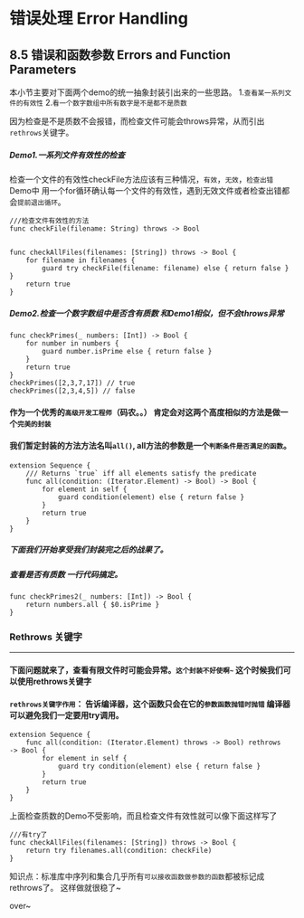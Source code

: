 # 错误处理 Error Handling

## 8.5 错误和函数参数 Errors and Function Parameters
	
本小节主要对下面两个demo的统一抽象封装引出来的一些思路。
1.```查看某一系列文件的有效性```
2.```看一个数字数组中所有数字是不是都不是质数```

因为检查是不是质数不会报错，而检查文件可能会throws异常，从而引出```rethrows```关键字。


##### Demo1.一系列文件有效性的检查
检查一个文件的有效性checkFile方法应该有三种情况，```有效```，```无效```，```检查出错```
Demo中 用一个for循环确认每一个文件的有效性，遇到无效文件或者检查出错都会```提前退出循环```。


    ///检查文件有效性的方法
    func checkFile(filename: String) throws -> Bool 
    
    
    func checkAllFiles(filenames: [String]) throws -> Bool { 
        for filename in filenames {
            guard try checkFile(filename: filename) else { return false } }
        return true
    }

##### Demo2.检查一个数字数组中是否含有质数 和Demo1相似，但不会throws异常


    func checkPrimes(_ numbers: [Int]) -> Bool { 
        for number in numbers {
            guard number.isPrime else { return false } 
        }
        return true
    }
    checkPrimes([2,3,7,17]) // true
    checkPrimes([2,3,4,5]) // false


#### 作为一个优秀的```高级开发工程师```（码农。。） 肯定会对这两个高度相似的方法是做一个```完美的封装```
#### 我们暂定封装的方法方法名叫```all()```, all方法的参数是一个```判断条件是否满足的函数```。

    extension Sequence {
        /// Returns `true` iff all elements satisfy the predicate 
        func all(condition: (Iterator.Element) -> Bool) -> Bool {
            for element in self {
                guard condition(element) else { return false }
            }
            return true
        } 
    }

##### 下面我们开始享受我们封装完之后的战果了。
##### 查看是否有质数 一行代码搞定。
    
    func checkPrimes2(_ numbers: [Int]) -> Bool { 
        return numbers.all { $0.isPrime }
    }


### Rethrows 关键字
---
#### 下面问题就来了，查看有限文件时可能会异常。```这个封装不好使啊~``` 这个时候我们可以使用rethrows关键字

#### ```rethrows关键字作用```： 告诉编译器，这个函数只会在它的```参数函数抛错时抛错``` 编译器可以避免我们一定要用try调用。

    extension Sequence {
        func all(condition: (Iterator.Element) throws -> Bool) rethrows
    -> Bool {
            for element in self {
                guard try condition(element) else { return false } 
            }
            return true
        } 
    }

上面检查质数的Demo不受影响，而且检查文件有效性就可以像下面这样写了
    
    ///有try了
    func checkAllFiles(filenames: [String]) throws -> Bool { 
        return try filenames.all(condition: checkFile)
    }


知识点：标准库中序列和集合几乎所有```可以接收函数做参数的函数```都被标记成rethrows了。 这样做就很稳了~

over~

